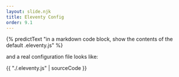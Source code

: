 ```yaml
---
layout: slide.njk
title: Eleventy Config
order: 9.1
---
```


{% predictText "in a markdown code block, show the contents of the default .eleventy.js" %}

and a real configuration file looks like:

{{ "./.eleventy.js" | sourceCode }}

